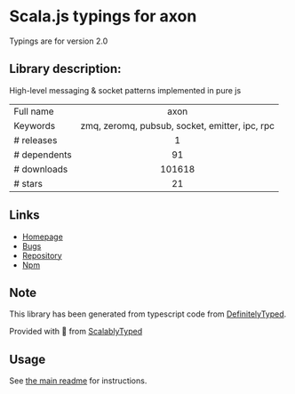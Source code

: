 
# Scala.js typings for axon

Typings are for version 2.0

## Library description:
High-level messaging & socket patterns implemented in pure js

|                    |                 |
| ------------------ | :-------------: |
| Full name          | axon |
| Keywords           | zmq, zeromq, pubsub, socket, emitter, ipc, rpc |
| # releases         | 1 |
| # dependents       | 91 |
| # downloads        | 101618 |
| # stars            | 21 |

## Links
- [Homepage](https://github.com/visionmedia/axon#readme)
- [Bugs](https://github.com/visionmedia/axon/issues)
- [Repository](https://github.com/visionmedia/axon)
- [Npm](https://www.npmjs.com/package/axon)
    


## Note
This library has been generated from typescript code from [DefinitelyTyped](https://definitelytyped.org).

Provided with :purple_heart: from [ScalablyTyped](https://github.com/oyvindberg/ScalablyTyped)

## Usage
See [the main readme](../../readme.md) for instructions.


